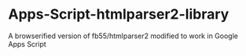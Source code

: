 # Apps-Script-htmlparser2-library
A browserified version of fb55/htmlparser2 modified to work in Google Apps Script
